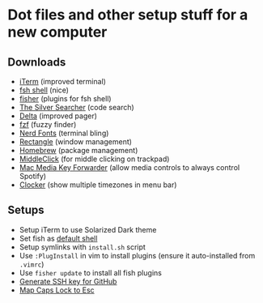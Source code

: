 Dot files and other setup stuff for a new computer
=

## Downloads

- [iTerm](https://iterm2.com/) (improved terminal)
- [fsh shell](https://fishshell.com/) (nice)
- [fisher](https://github.com/jorgebucaran/fisher?tab=readme-ov-file#installation) (plugins for fsh shell)
- [The Silver Searcher](https://github.com/ggreer/the_silver_searcher#installing) (code search)
- [Delta](https://github.com/dandavison/delta) (improved pager)
- [fzf](https://github.com/junegunn/fzf) (fuzzy finder)
- [Nerd Fonts](https://github.com/ryanoasis/nerd-fonts) (terminal bling)
- [Rectangle](https://rectangleapp.com) (window management)
- [Homebrew](https://docs.brew.sh/Installation.html) (package management)
- [MiddleClick](https://rouge41.com/labs/) (for middle clicking on trackpad)
- [Mac Media Key Forwarder](https://github.com/milgra/macmediakeyforwarder) (allow media controls to always control Spotify)
- [Clocker](https://apps.apple.com/us/app/clocker/) (show multiple timezones in menu bar)

## Setups

- Setup iTerm to use Solarized Dark theme
- Set fish as [default shell](https://atlassc.net/2022/10/24/fish-on-macos)
- Setup symlinks with `install.sh` script
- Use `:PlugInstall` in vim to install plugins (ensure it auto-installed from `.vimrc`)
- Use `fisher update` to install all fish plugins
- [Generate SSH key for GitHub](https://docs.github.com/en/authentication/connecting-to-github-with-ssh/generating-a-new-ssh-key-and-adding-it-to-the-ssh-agent)
- [Map Caps Lock to Esc](http://stackoverflow.com/a/8437594/31671)
